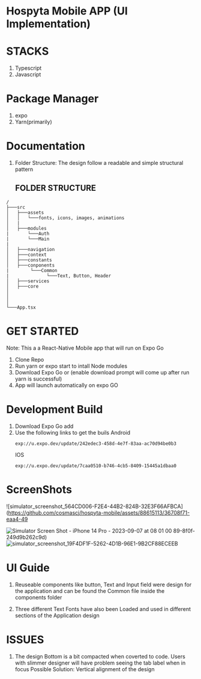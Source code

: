 # Hospyta Mobile APP (UI Implementation)

# STACKS
1. Typescript
2. Javascript
# Package Manager
1. expo
2. Yarn(primarily)


# Documentation
1. Folder Structure: The design follow a readable and simple structural pattern

   ## FOLDER STRUCTURE
```
/ 
├───src
│   ├───assets      
│   │   └───fonts, icons, images, animations
│   |
│   ├───modules
|       └───Auth
|       └───Main    
|
│   ├───navigation     
│   ├───context
│   ├───constants    
│   ├───conponents
|        └───Common 
|              └───Text, Button, Header  
│   ├───services   
│   ├───core   
│        
│
│        
└───App.tsx
```

# GET STARTED
Note: This a a React-Native Mobile app that will run on Expo Go

1. Clone Repo
2. Run yarn or expo start to intall Node modules
3. Download Expo Go or (enable download prompt will come up after run yarn is successful)
4. App will launch automatically on expo GO

# Development Build
1. Download Expo Go add
2. Use the following links to get the buils
   Android
   ```
   exp://u.expo.dev/update/242edec3-458d-4e7f-83aa-ac70d94be0b3
   ```
   IOS
   ```
   exp://u.expo.dev/update/7caa0510-b746-4cb5-8409-15445a1dbaa0
   ```
   
# ScreenShots
![simulator_screenshot_564CD006-F2E4-44B2-824B-32E3F66AFBCA](https://github.com/cosmascj/hospyta-mobile/assets/88615113/36708f71-eaa4-49

![Simulator Screen Shot - iPhone 14 Pro - 2023-09-07 at 08 01 00](https://github.com/cosmascj/hospyta-mobile/assets/88615113/9a000de1-a00e-4d93-8bcb-a378e0b87487)
89-8f0f-249d9b262c9d)
![simulator_screenshot_19F4DF1F-5262-4D1B-96E1-9B2CF88ECEEB](https://github.com/cosmascj/hospyta-mobile/assets/88615113/d77d3909-5e3e-48ca-b6b6-5b9551c24306)

# UI Guide
1. Reuseable components like button, Text and Input field were design for the application and can be found the Common file inside the components folder

2. Three different Text Fonts have also been Loaded and used in different sections of the Application design

# ISSUES

1. The design Bottom is a bit compacted when coverted to code. Users with slimmer designer will have problem seeing the tab label when in focus
   Possible Solution: Vertical alignment of the design
   
